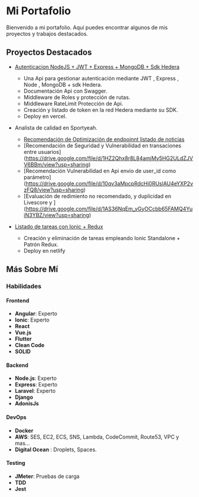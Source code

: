 # Mi Portafolio

Bienvenido a mi portafolio. Aquí puedes encontrar algunos de mis proyectos y trabajos destacados.

## Proyectos Destacados

- [Autenticacion NodeJS + JWT + Express + MongoDB + Sdk Hedera](https://vercel-demo-one-plum.vercel.app/api-docs/)
  - Una Api para gestionar autenticación mediante JWT , Express , Node , MongoDB + sdk Hedera.
  - Documentación Api con Swagger.
  - Middleware de Roles  y protección de rutas.
  - Middleware RateLimit Protección de Api.
  - Creación y listado de token en la red Hedera mediante su SDK.
  - Deploy en vercel.

- Analista de calidad en Sportyeah.
  - [Recomendación de Optimización de endpoinnt listado de noticias](https://drive.google.com/file/d/1uwQx5byb6QhX3RIUGDMos44fCyHsjg3I/view?usp=sharing)
  - [Recomendación de Seguridad y Vulnerabilidad en transaciones entre usuarios] (https://drive.google.com/file/d/1HZ2Qhx8r8L84amjMy5HG2ULdZJVV6BBm/view?usp=sharing)
  - [Recomendación Vulnerabilidad en Api envio de user_id como parámetro] (https://drive.google.com/file/d/10qv3aMpcpRdcHi0RUslAU4eYXP2vzFQ8/view?usp=sharing)
  - [Evaluación de redimiento no recomendado, y duplicidad en Livescore y ] (https://drive.google.com/file/d/1AS36NqEm_vGyOCcbb65FAMQ4YuiN3YBZ/view?usp=sharing)

- [Listado de tareas con Ionic + Redux](https://todoionic-ngrx.netlify.app/)
  - Creación y eliminación de tareas empleando Ionic Standalone + Patrón Redux.
  - Deploy en netlify

## Más Sobre Mí

### Habilidades

#### Frontend
- **Angular**: Experto
- **Ionic**: Experto
- **React**
- **Vue.js**
- **Flutter**
- **Clean Code**
- **SOLID**

#### Backend
- **Node.js**: Experto
- **Express**: Experto
- **Laravel**: Experto
- **Django**
- **AdonisJs**

#### DevOps
- **Docker**
- **AWS**: SES, EC2, ECS, SNS, Lambda, CodeCommit, Route53, VPC y mas...
- **Digital Ocean** : Droplets, Spaces.

#### Testing
- **JMeter**: Pruebas de carga
- **TDD**
- **Jest**
